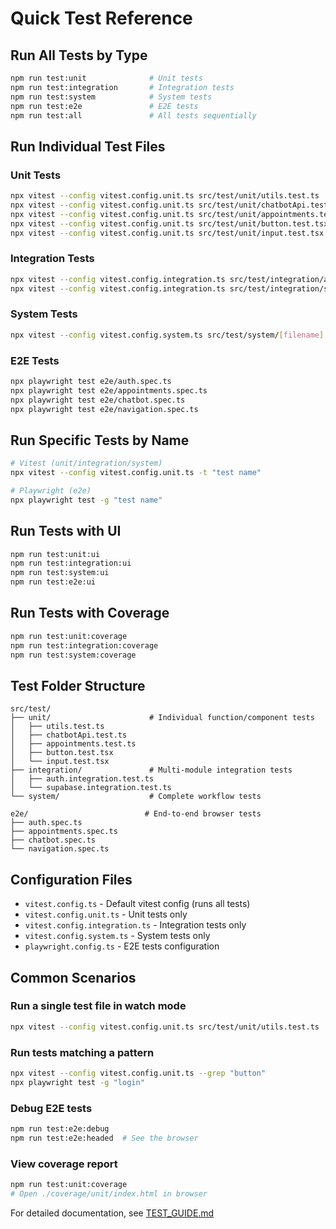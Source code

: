 # Quick Test Reference

## Run All Tests by Type

```bash
npm run test:unit              # Unit tests
npm run test:integration       # Integration tests
npm run test:system            # System tests
npm run test:e2e               # E2E tests
npm run test:all               # All tests sequentially
```

## Run Individual Test Files

### Unit Tests
```bash
npx vitest --config vitest.config.unit.ts src/test/unit/utils.test.ts
npx vitest --config vitest.config.unit.ts src/test/unit/chatbotApi.test.ts
npx vitest --config vitest.config.unit.ts src/test/unit/appointments.test.ts
npx vitest --config vitest.config.unit.ts src/test/unit/button.test.tsx
npx vitest --config vitest.config.unit.ts src/test/unit/input.test.tsx
```

### Integration Tests
```bash
npx vitest --config vitest.config.integration.ts src/test/integration/auth.integration.test.ts
npx vitest --config vitest.config.integration.ts src/test/integration/supabase.integration.test.ts
```

### System Tests
```bash
npx vitest --config vitest.config.system.ts src/test/system/[filename].test.ts
```

### E2E Tests
```bash
npx playwright test e2e/auth.spec.ts
npx playwright test e2e/appointments.spec.ts
npx playwright test e2e/chatbot.spec.ts
npx playwright test e2e/navigation.spec.ts
```

## Run Specific Tests by Name

```bash
# Vitest (unit/integration/system)
npx vitest --config vitest.config.unit.ts -t "test name"

# Playwright (e2e)
npx playwright test -g "test name"
```

## Run Tests with UI

```bash
npm run test:unit:ui
npm run test:integration:ui
npm run test:system:ui
npm run test:e2e:ui
```

## Run Tests with Coverage

```bash
npm run test:unit:coverage
npm run test:integration:coverage
npm run test:system:coverage
```

## Test Folder Structure

```
src/test/
├── unit/                      # Individual function/component tests
│   ├── utils.test.ts
│   ├── chatbotApi.test.ts
│   ├── appointments.test.ts
│   ├── button.test.tsx
│   └── input.test.tsx
├── integration/               # Multi-module integration tests
│   ├── auth.integration.test.ts
│   └── supabase.integration.test.ts
└── system/                    # Complete workflow tests

e2e/                          # End-to-end browser tests
├── auth.spec.ts
├── appointments.spec.ts
├── chatbot.spec.ts
└── navigation.spec.ts
```

## Configuration Files

- `vitest.config.ts` - Default vitest config (runs all tests)
- `vitest.config.unit.ts` - Unit tests only
- `vitest.config.integration.ts` - Integration tests only
- `vitest.config.system.ts` - System tests only
- `playwright.config.ts` - E2E tests configuration

## Common Scenarios

### Run a single test file in watch mode
```bash
npx vitest --config vitest.config.unit.ts src/test/unit/utils.test.ts
```

### Run tests matching a pattern
```bash
npx vitest --config vitest.config.unit.ts --grep "button"
npx playwright test -g "login"
```

### Debug E2E tests
```bash
npm run test:e2e:debug
npm run test:e2e:headed  # See the browser
```

### View coverage report
```bash
npm run test:unit:coverage
# Open ./coverage/unit/index.html in browser
```

For detailed documentation, see [TEST_GUIDE.md](./TEST_GUIDE.md)
